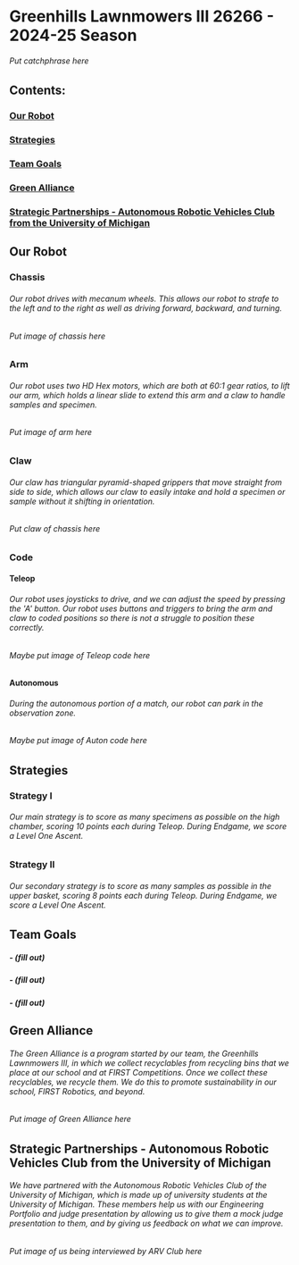 # Greenhills Lawnmowers III 26266 - 2024-25 Season
###### *Put catchphrase here*
## Contents:
### [Our Robot](#our-robot-1)
### [Strategies](#strategies-1)
### [Team Goals](#team-goals-1)
### [Green Alliance](#green-alliance-1)
### [Strategic Partnerships - Autonomous Robotic Vehicles Club from the University of Michigan](#strategic-partnerships---autonomous-robotic-vehicles-club-from-the-university-of-michigan-1)
## Our Robot
### Chassis
###### Our robot drives with mecanum wheels. This allows our robot to strafe to the left and to the right as well as driving forward, backward, and turning.
###### *Put image of chassis here*
### Arm
###### Our robot uses two HD Hex motors, which are both at 60:1 gear ratios, to lift our arm, which holds a linear slide to extend this arm and a claw to handle samples and specimen.
###### *Put image of arm here*
### Claw
###### Our claw has triangular pyramid-shaped grippers that move straight from side to side, which allows our claw to easily intake and hold a specimen or sample without it shifting in orientation.
###### *Put claw of chassis here*
### Code
#### Teleop
###### Our robot uses joysticks to drive, and we can adjust the speed by pressing the 'A' button. Our robot uses buttons and triggers to bring the arm and claw to coded positions so there is not a struggle to position these correctly.
###### *Maybe put image of Teleop code here*
#### Autonomous
###### During the autonomous portion of a match, our robot can park in the observation zone.
###### *Maybe put image of Auton code here*
## Strategies
### Strategy I
###### Our main strategy is to score as many specimens as possible on the high chamber, scoring 10 points each during Teleop. During Endgame, we score a Level One Ascent.
### Strategy II
###### Our secondary strategy is to score as many samples as possible in the upper basket, scoring 8 points each during Teleop. During Endgame, we score a Level One Ascent.
## Team Goals
##### - (fill out)
##### - (fill out)
##### - (fill out)
## Green Alliance
###### The Green Alliance is a program started by our team, the Greenhills Lawnmowers III, in which we collect recyclables from recycling bins that we place at our school and at FIRST Competitions. Once we collect these recyclables, we recycle them. We do this to promote sustainability in our school, FIRST Robotics, and beyond.
###### *Put image of Green Alliance here*
## Strategic Partnerships - Autonomous Robotic Vehicles Club from the University of Michigan
###### We have partnered with the Autonomous Robotic Vehicles Club of the University of Michigan, which is made up of university students at the University of Michigan. These members help us with our Engineering Portfolio and judge presentation by allowing us to give them a mock judge presentation to them, and by giving us feedback on what we can improve.
###### *Put image of us being interviewed by ARV Club here*
